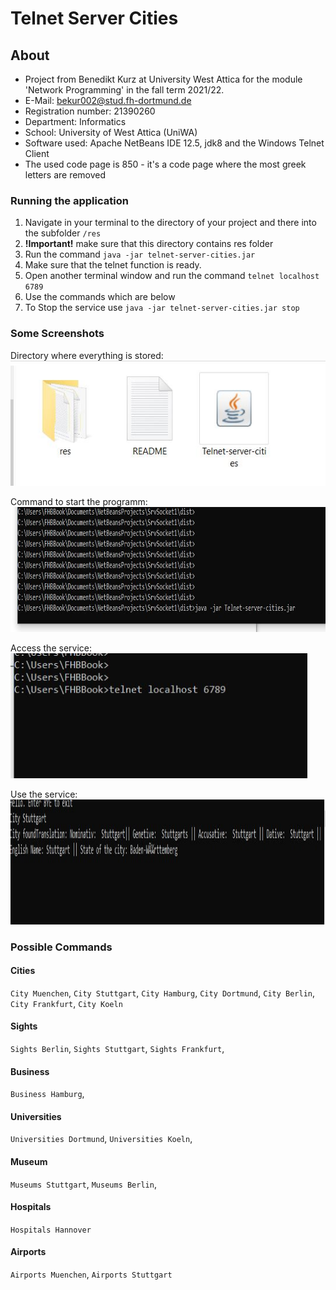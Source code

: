 # Telnet Server Cities

## About
- Project from Benedikt Kurz at University West Attica for the module 'Network Programming' in the fall term 2021/22. 
- E-Mail: bekur002@stud.fh-dortmund.de
- Registration number: 21390260
- Department: Informatics
- School: University of West Attica (UniWA)
- Software used: Apache NetBeans IDE 12.5, jdk8 and the Windows Telnet Client
- The used code page is 850 - it's a code page where the most greek letters are removed

### Running the application
1) Navigate in your terminal to the directory of your project and there into the subfolder `/res`
2) **!Important!** make sure that this directory contains res folder 
3) Run the command `java -jar telnet-server-cities.jar`
4) Make sure that the telnet function is ready.
5) Open another terminal window and run the command `telnet localhost 6789` 
6) Use the commands which are below
7) To Stop the service use `java -jar telnet-server-cities.jar stop`

### Some Screenshots 
Directory where everything is stored: </br>
<img alt="Directory" src="https://github.com/BenBinary/telnet-server-cities/blob/74b9eeced9cac67681ed005624d620d69bb65e4c/docs/pictures/dir.JPG" height="200">

Command to start the programm: </br>
<img alt="Start the program" src="https://github.com/BenBinary/telnet-server-cities/blob/407480998f63085d576c1aef4dd9ea9776b983c6/docs/pictures/Start_Programm.JPG" height="200">

Access the service: </br>
<img alt="Access the service" src="https://github.com/BenBinary/telnet-server-cities/blob/e025566fff34d713757444ec6d63c82d3312d024/docs/pictures/access_Programm.JPG" height="200">

Use the service: </br>
<img alt="Use the service" src="https://github.com/BenBinary/telnet-server-cities/blob/e025566fff34d713757444ec6d63c82d3312d024/docs/pictures/use_Programm.JPG" height="200">


### Possible Commands

#### Cities
`City Muenchen`, `City Stuttgart`, `City Hamburg`, `City Dortmund`, `City Berlin`, `City Frankfurt`, `City Koeln`

#### Sights
`Sights Berlin`, `Sights Stuttgart`, `Sights Frankfurt`, 

#### Business
`Business Hamburg`, 

#### Universities
`Universities Dortmund`, `Universities Koeln`,

#### Museum
`Museums Stuttgart`, `Museums Berlin`,  

#### Hospitals
`Hospitals Hannover`

#### Airports
 `Airports Muenchen`, `Airports Stuttgart`
